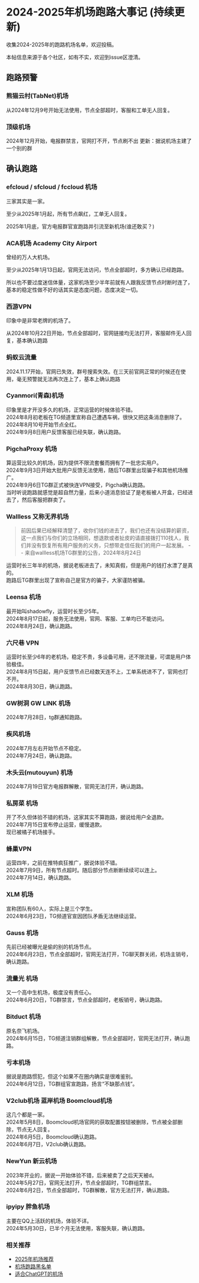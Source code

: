 # 2024-2025年机场跑路大事记 (持续更新)
收集2024-2025年的跑路机场名单，欢迎投稿。

本帖信息来源于各个社区，如有不实，欢迎到issue区澄清。

## 跑路预警
### 熊猫云村(TabNet)机场
从2024年12月9号开始无法使用，节点全部超时，客服和工单无人回复。

### 顶级机场
2024年12月开始，电报群禁言，官网打不开，节点刷不出
更新：据说机场主建了一个别的群

## 确认跑路
### efcloud / sfcloud / fccloud 机场
三家其实是一家。

至少从2025年1月起，所有节点飙红，工单无人回复。

2025年1月底，官方电报群官宣跑路并引流至新机场(谁还敢买？)

### ACA机场 Academy City Airport

曾经的万人大机场。

至少从2025年1月13日起，官网无法访问，节点全部超时，多方确认已经跑路。

所以也不要过度迷信体量，这家机场至少半年前就有人跟我反馈节点时断时连了，基本的稳定性做不好的话其实是态度问题，态度决定一切。

### 西游VPN

印象中是非常老牌的机场了。

从2024年10月22日开始，节点全部超时，官网链接均无法打开，客服邮件无人回复，基本确认跑路

### 蚂蚁云流量
2024.11.17开始，官网已失效，群号搜索失效。在三天前官网正常的时候还在使用，毫无预警就无法再次连上了，基本上确认跑路

### Cyanmori(青森)机场
印象里是才开没多久的机场，正常运营的时候体验不错。<br>
2024年8月初老板在TG频道里宣称自己遭遇车祸，很快又把这条消息删除了。<br>
2024年8月10号开始节点全红。<br>
2024年9月8日用户反馈客服已经失联，确认跑路。<br>

### PigchaProxy 机场
算运营比较久的机场，因为提供不限流套餐而拥有了一批忠实用户。<br>
2024年9月3日开始大批用户反馈无法使用，随后TG群里出现骗子和其他机场推广。<br>
2024年9月6日TG群正式被快连VPN接受，Pigcha确认跑路。<br>
当时听说跑路就感觉是超自然力量，后来小道消息验证了是老板被人开盒，已经进去了，然后客服把群卖了。<br>

### Wallless 又称无界机场
> 前因后果已经解释清楚了，收你们钱的进去了，我们也还有没结算的薪资，这一点我们与你们的立场相同，想退款或者扯皮的请直接拨打110找人，我们并没有恢复所有用户服务的义务，只想带走信任我们的用户一起发展。  -- 来自wallless机场TG群里的公告，2024年8月24日

运营时长三年半的机场，据说老板进去了，未知真假，但是用户的钱打水漂了是真的。<br>
跑路后TG群里出现了宣称自己是官方的骗子，大家谨防被骗。<br>

### Leensa 机场
最开始叫shadowfly，运营时长至少5年。<br>
2024年8月17日起，服务无法使用，官网、客服、工单均已不能访问。<br>
2024年8月24日，确认跑路。<br>

### 六尺巷 VPN
运营时长至少6年的老机场，稳定不贵，多设备可用，还不限流量，可谓是用户体验极佳。<br>
2024年8月15日起，用户反馈节点已经数天连不上，工单系统进不了，官网也打不开。<br>
2024年8月30日，确认跑路。<br>

### GW树洞 GW LINK 机场
2024年7月28日，tg群通知跑路。

### 疾风机场
2024年7月左右开始节点不稳定。<br>
2024年7月24日，确认跑路。

### 木头云(mutouyun) 机场
2024年7月19日官方电报群解散，官网无法打开，确认跑路。<br>

### 私房菜 机场
开了不久但体验不错的机场，这家其实不算跑路，据说给用户全退款。<br>
2024年7月15日宣布停止运营，缓慢退款。<br>
现已被橘子机场接手。

### 蜂巢VPN
运营四年，之前在推特疯狂推广，据说体验不错。<br>
2024年7月9日，所有节点超时。随后部分节点断断续续可以连上。<br>
2024年7月14日，确认跑路。

### XLM 机场
宣称团队有60人，实际上是三个学生。<br>
2024年6月23日，TG频道官宣因团队矛盾无法继续运营。


### Gauss 机场
先前已经被曝光是偷的别的机场节点。<br>
2024年6月23日，节点全部超时，官网无法打开，TG聊天群关闭，机场主销号，确认跑路。

### 流量光 机场
又一个高中生机场，极度没有责任心。<br>
2024年6月20日，TG群禁言，节点全部超时，老板销号，确认跑路。

### Bitduct 机场
原名奈飞机场。<br>
2024年6月15日，TG频道注销群组解散，节点全部超时，官网无法打开，确认跑路。

### 亏本机场
据说是跑路惯犯，但这个如果不在圈内确实是很难鉴别。<br>
2024年6月12日，TG群组官宣跑路，扬言“不缺那点钱”。

### V2club机场 蓝岸机场 Boomcloud机场
这几个都是一家。<br>
2024年5月8日，Boomcloud机场官网的获取配置按钮被删除，节点被全部删除，节点无人回复。<br>
2024年6月5日，Boomcloud确认跑路。<br>
2024年6月7日，V2club确认跑路。

### NewYun 新云机场
2023年开业的，据说一开始体验不错，后来被卖了之后天天被d。<br>
2024年5月27日，官网无法打开，节点全部超时，TG群组禁言。<br>
2024年6月2日，节点全部超时，TG群解散，官方无法打开，确认跑路。

### ipyipy 胖鱼机场
主要在QQ上活跃的机场，体验不详。<br>
2024年5月30日，已半个月无法使用，客服失联，确认跑路。

### 相关推荐
* [2025年机场推荐](https://swhmy.com/)
* [机场跑路黑名单](https://swhmy.com/blog/paolu)
* [适合ChatGPT的机场](https://github.com/swhmy/chatgpt-jichang)


